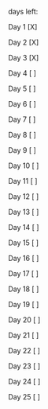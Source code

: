 days left:

Day 1 [X]

Day 2 [X]

Day 3 [X]

Day 4 [ ]

Day 5 [ ]

Day 6 [ ]

Day 7 [ ]

Day 8 [ ]

Day 9 [ ]

Day 10 [ ]

Day 11 [ ]

Day 12 [ ]

Day 13 [ ]

Day 14 [ ]

Day 15 [ ]

Day 16 [ ]

Day 17 [ ]

Day 18 [ ]

Day 19 [ ]

Day 20 [ ]

Day 21 [ ]

Day 22 [ ]

Day 23 [ ]

Day 24 [ ]

Day 25 [ ]
